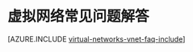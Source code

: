 <properties 
   pageTitle="虚拟网络常见问题解答"
   description="Azure 虚拟网络 (VNet) 常见问题"
   services="virtual-network"
   documentationCenter="na"
   authors="telmosampaio"
   manager="carmonm"
   editor="tysonn" />
<tags
	ms.service="virtual-network"
	ms.date="03/15/2016"
	wacn.date="04/26/2016"/>

# 虚拟网络常见问题解答

[AZURE.INCLUDE [virtual-networks-vnet-faq-include](../../includes/virtual-networks-vnet-faq-include.md)]

<!---HONumber=82-->